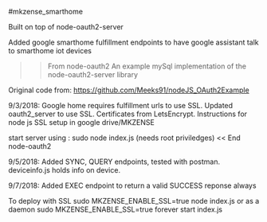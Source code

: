 #mkzense_smarthome

Built on top of node-oauth2-server

Added google smarthome fulfillment endpoints to
have google assistant talk to smarthome iot devices

>> From node-oauth2
An example mySql implementation of the node-oauth2-server library

Original code from:
https://github.com/Meeks91/nodeJS_OAuth2Example

9/3/2018:
Google home requires fulfillment urls to use SSL.
Updated oauth2_server to use SSL. Certificates from LetsEncrypt.
Instructions for node js SSL setup in google drive/MKZENSE

start server using : sudo node index.js (needs root priviledges)
<< End node-oauth2

9/5/2018:
Added SYNC, QUERY endpoints, tested with postman.
deviceinfo.js holds info on device.

9/7/2018:
Added EXEC endpoint to return a valid SUCCESS reponse
always

To deploy with SSL
sudo MKZENSE_ENABLE_SSL=true node index.js 
or as a daemon
sudo MKZENSE_ENABLE_SSL=true forever start index.js
